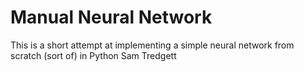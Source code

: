 # Manual Neural Network
This is a short attempt at implementing a simple neural network from scratch (sort of) in Python
Sam Tredgett
